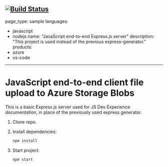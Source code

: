 [![Build Status](https://dev.azure.com/clpgroup/Test/_apis/build/status/vincent-chan-hk.js-e2e-express-server?branchName=main)](https://dev.azure.com/clpgroup/Test/_build/latest?definitionId=65&branchName=main)
---
page_type: sample
languages:
- javascript
- nodejs
name: "JavaScript end-to-end Express.js server"
description: "This project is used instead of the previous express-generator."
products:
- azure
- vs-code
---

# JavaScript end-to-end client file upload to Azure Storage Blobs

This is a basic Express.js server used for JS Dev Experience documentation, in place of the previously used express generator. 

1. Clone repo.

1. Install dependencies: 

    ```bash
    npm install
    ```

1. Start project: 

    ```bash
    npm start
    ```
